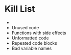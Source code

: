 Kill List
=========

*
* Unused code
* Functions with side effects
* Unformatted code
* Repeated code blocks
* Bad variable names
